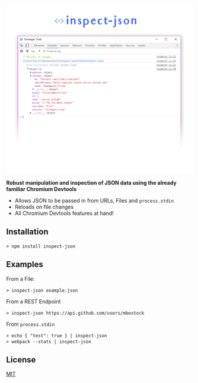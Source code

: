 
![./banner](art/banner.png)

**Robust manipulation and inspection of JSON data using the already familiar Chromium Devtools**

* Allows JSON to be passed in from URLs, Files and `process.stdin`
* Reloads on file changes
* All Chromium Devtools features at hand!

## Installation

```
> npm install inspect-json
```

## Examples

From a File:

```
> inspect-json example.json
```

From a REST Endpoint

```
> inspect-json https://api.github.com/users/mbostock
```

From `process.stdin`

```
> echo { "test": true } | inspect-json
> webpack --stats | inspect-json
```

## License

[MIT](./license)